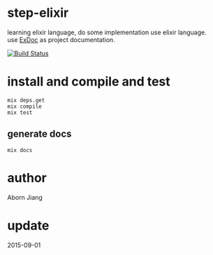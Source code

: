 # step-elixir
learning elixir language, do some implementation use elixir language.  
use [ExDoc](https://github.com/elixir-lang/ex_doc) as project documentation.

[![Build Status](https://travis-ci.org/aborn/step-elixir.svg?branch=master)](https://travis-ci.org/aborn/step-elixir)

# install and compile and test
```
mix deps.get
mix compile
mix test
```

## generate docs
```
mix docs
```

# author
Aborn Jiang

# update
2015-09-01

